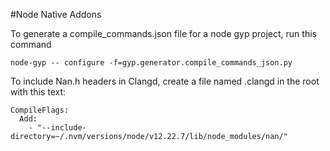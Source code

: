 #Node Native Addons

To generate a compile_commands.json file for a node gyp project, run this command
```
node-gyp -- configure -f=gyp.generator.compile_commands_json.py
```
To include Nan.h headers in Clangd, create a file named .clangd in the root with this text:
```
CompileFlags:
  Add:
    - "--include-directory=~/.nvm/versions/node/v12.22.7/lib/node_modules/nan/"
```
